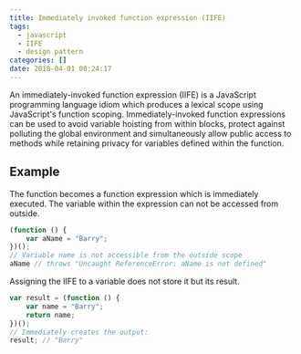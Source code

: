 ```yaml
---
title: Immediately invoked function expression (IIFE)
tags:
  - javascript
  - IIFE
  - design pattern
categories: []
date: 2018-04-01 00:24:17
---
```


An immediately-invoked function expression (IIFE) is a JavaScript programming language idiom which produces a lexical scope using JavaScript's function scoping. Immediately-invoked function expressions can be used to avoid variable hoisting from within blocks, protect against polluting the global environment and simultaneously allow public access to methods while retaining privacy for variables defined within the function. 
## Example 
The function becomes a function expression which is immediately executed. The variable within the expression can not be accessed from outside.
```js
(function () { 
    var aName = "Barry";
})();
// Variable name is not accessible from the outside scope
aName // throws "Uncaught ReferenceError: aName is not defined"
```  

Assigning the IIFE to a variable does not store it but its result.  
```js
var result = (function () { 
    var name = "Barry"; 
    return name; 
})(); 
// Immediately creates the output: 
result; // "Barry"
``` 
